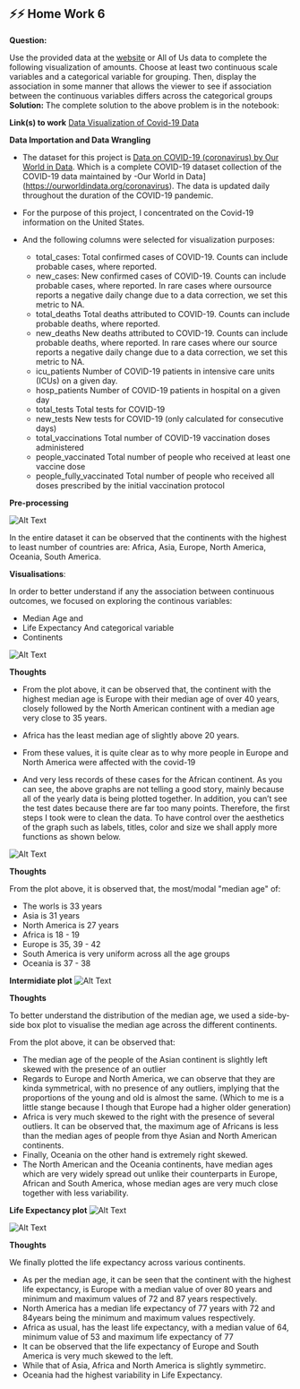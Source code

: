 ## ⚡⚡ Home Work 6
**Question:**

 Use the provided data at the [website](https://ourworldindata.org/coronavirus/country/united-states?country=~USA) or All of Us data to complete the following visualization of amounts. Choose at least two continuous scale variables and a categorical variable for grouping. Then,  display the association in some manner that allows the viewer to see if association between the continuous variables differs across the categorical groups
 **Solution:**
 The complete solution to the above problem is in the notebook:
 
 **Link(s) to work** [Data Visualization of Covid-19 Data]([https://github.com/SirMore/Data-Visualization/blob/main/Home_Work_6/HW_6.ipynb](https://github.com/SirMore/Data-Visualization/blob/main/Home_Work_6/HW_6-new.ipynb)) 
 
 **Data Importation and Data Wrangling**

- The dataset for this project is [Data on COVID-19 (coronavirus) by Our World in Data](https://github.com/owid/covid-19-data/tree/master/public/data). Which is a  complete COVID-19 dataset collection of the COVID-19 data maintained by -Our World in Data](https://ourworldindata.org/coronavirus). The data is updated daily throughout the duration of the COVID-19 pandemic.

- For the purpose of this project, I concentrated on the Covid-19 information on the United States.

- And the following columns were selected for visualization purposes:
    - total_cases:	Total confirmed cases of COVID-19. Counts can include probable cases, where reported.
    - new_cases:	New confirmed cases of COVID-19. Counts can include probable cases, where reported. In rare cases where oursource reports a negative daily change due to a data correction, we set this metric to NA.
    - total_deaths	Total deaths attributed to COVID-19. Counts can include probable deaths, where reported.
    - new_deaths	New deaths attributed to COVID-19. Counts can include probable deaths, where reported. In rare cases where our source reports a negative daily change due to a data correction, we set this metric to NA.
    - icu_patients	Number of COVID-19 patients in intensive care units (ICUs) on a given day.
    - hosp_patients	Number of COVID-19 patients in hospital on a given day
    - total_tests	Total tests for COVID-19
    - new_tests	New tests for COVID-19 (only calculated for consecutive days)
    - total_vaccinations	Total number of COVID-19 vaccination doses administered
    - people_vaccinated	Total number of people who received at least one vaccine dose
    - people_fully_vaccinated	Total number of people who received all doses prescribed by the initial vaccination protocol
    

**Pre-processing**


 
![Alt Text](https://github.com/SirMore/Data-Visualization/blob/main/Home_Work_6/Main/figures/continent_1.png)

In the entire dataset it can be observed that the continents with the highest to least number of countries are:
Africa, Asia, Europe, North America, Oceania, South America.


**Visualisations**:

In order to better understand if any the association between continuous outcomes, we focused on exploring the continous variables:
 - Median Age and 
 - Life Expectancy
 And categorical variable
 - Continents


![Alt Text](https://github.com/SirMore/Data-Visualization/blob/main/Home_Work_6/Main/figures/conti.png)



**Thoughts**

- From the plot above, it can be observed that, the continent with the highest median age is Europe with their median age of over 40 years, closely followed by the North American continent with a median age very close to 35 years.

- Africa has the least median age of slightly above 20 years.

- From these values, it is quite clear as to why more people in Europe and North America were affected with the covid-19
- And very less records of these cases for the African continent.
As you can see, the above graphs are not telling a good story, mainly because all of the yearly data is being plotted together. In addition, you can’t see the test dates because there are far too many points. Therefore, the first steps I took were to clean the data.
To have control over the aesthetics of the graph such as labels, titles, color and size we shall apply more functions as shown below.

![Alt Text](https://github.com/SirMore/Data-Visualization/blob/main/Home_Work_6/Main/figures/median.png)

**Thoughts**

From the plot above, it is observed that, the most/modal "median age" of:
- The worls is 33 years
- Asia is 31 years
- North America is 27 years
- Africa is 18 - 19
- Europe is 35, 39 - 42
- South America is very uniform across all the age groups
- Oceania is 37 - 38


**Intermidiate plot**
![Alt Text](https://github.com/SirMore/Data-Visualization/blob/main/Home_Work_6/Main/figures/expectancy.png)



**Thoughts**

To better understand the distribution of the median age, we used a side-by-side box plot to visualise the median age across the different continents.

From the plot above, it can be observed that:
- The median age of the people of the Asian continent is slightly left skewed with the presence of an outlier
- Regards to Europe and North America, we can observe that they are kinda symmetrical, with no presence of any outliers, implying that the proportions of the young and old is almost the same. (Which to me is a little stange because I though that Europe had a higher older generation)
- Africa is very much skewed to the right with the presence of several outliers. It can be observed that, the maximum age of Africans is less than the median ages of people from thye Asian and North American continents.
- Finally, Oceania on the other hand is extremely right skewed.
- The North American and the Oceania continents, have median ages which are very widely spread out unlike their counterparts in Europe, African and South America, whose median ages are very much close together with less variability.


**Life Expectancy plot**
![Alt Text](https://github.com/SirMore/Data-Visualization/blob/main/Home_Work_6/Main/figures/LIFE.png)

![Alt Text](https://github.com/SirMore/Data-Visualization/blob/main/Home_Work_6/Main/figures/LIFE2.png)

**Thoughts**

We finally plotted the life expectancy across various continents.
- As per the median age, it can be seen that the continent with the highest life expectancy, is Europe with a median value of over 80 years and minimum and maximum values of 72 and 87 years respectively.
- North America has a median life expectancy of 77 years with 72 and 84years being the minimum and maximum values respectively.
- Africa as usual, has the least life expectancy, with a median value of 64, minimum value of 53 and maximum life expectancy of 77
- It can be observed that the life expectancy of Europe and South America is very much skewed to the left.
- While that of Asia, Africa and North America is slightly symmetirc.
- Oceania had the highest variability in Life Expectancy.



